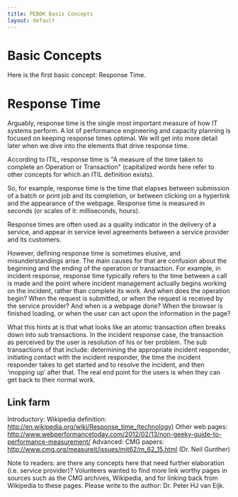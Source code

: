 ```yaml
---
title: PEBOK Basis Concepts
layout: default
---
```


# Basic Concepts

Here is the first basic concept: Response Time.

# Response Time

Arguably, response time is the single most important measure of how IT systems perform. 
A lot of performance engineering and capacity planning is focused on keeping response times optimal. 
We will get into more detail later when we dive into the elements that drive response time. 

According to ITIL, response time is "A measure of the time taken to complete an Operation or Transaction" (capitalized words here refer to other concepts for which an ITIL definition exists).

So, for example, response time is the time that elapses between submission of a batch or print job and its completion, or between clicking on a hyperlink and the appearance of the webpage. Response time is measured in seconds (or scales of it: milliseconds, hours).

Response times are often used as a quality indicator in the delivery of a service, and appear in service level agreements between a service provider and its customers. 

However, defining response time is sometimes elusive, and misunderstandings arise. The main causes for that are confusion about the beginning and the ending of the operation or transaction. For example, in incident response, response time typically refers to the time between a call is made and the point where incident management actually begins working on the incident, rather than complete its work. And when does the operation begin? When the request is submitted, or when the request is received by the service provider? And when is a webpage done? When the browser is finished loading, or when the user can act upon the information in the page?

What this hints at is that what looks like an atomic transaction often breaks down into sub transactions. In the incident response case, the transaction as perceived by the user is resolution of his or her problem. The sub transactions of that include: determining the appropriate incident responder, initiating contact with the incident responder, the time the incident responder takes to get started and to resolve the incident, and then ‘mopping up’ after that. The real end point for the users is when they can get back to their normal work. 
## Link farm
Introductory:
Wikipedia definition: http://en.wikipedia.org/wiki/Response_time_(technology)
Other web pages: http://www.webperformancetoday.com/2012/02/13/non-geeky-guide-to-performance-measurement/ 
Advanced:
CMG papers: http://www.cmg.org/measureit/issues/mit62/m_62_15.html  (Dr. Neil Gunther)

Note to readers:  are there any concepts here that need further elaboration (i.e. service provider)? Volunteers wanted to find more link worthy pages in sources such as the CMG archives, Wikipedia, and for linking back from Wikipedia to these pages.  Please write to the author:  Dr. Peter HJ van Eijk. 
